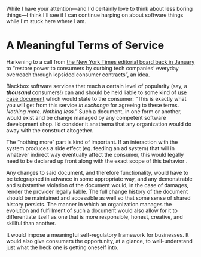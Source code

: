 While I have your attention—and I'd certainly love to think about less boring things—I think I'll see if I can continue harping on about software things while I'm stuck here where I am.

# A Meaningful Terms of Service

Harkening to a call from [the New York Times editorial board back in January](https://www.nytimes.com/2021/01/23/opinion/sunday/online-terms-of-service.html) to “restore power to consumers by curbing tech companies’ everyday overreach through lopsided consumer contracts”, an idea.

Blackbox software services that reach a certain level of popularity (say, a ***thousand*** consumers!) can and should be held liable to some kind of [use case document](https://en.wikipedia.org/wiki/Use_case) which would state to the consumer: “This is exactly what you will get from this service *in exchange* for agreeing to these terms. _Nothing more._ _Nothing less._” Such a document, in one form or another, would exist and be change managed by any competent software development shop. I’d consider it anathema that any organization would do away with the construct altogether.

The “nothing more” part is kind of important. If an interaction with the system produces a side effect (eg. feeding an ad system) that will in whatever indirect way eventually affect the consumer, this would legally need to be declared up front along with the exact scope of this behavior .

Any changes to said document, and therefore functionality, would have to be telegraphed in advance in some appropriate way, and any demonstrable and substantive violation of the document would, in the case of damages, render the provider legally liable. The full change history of the document should be maintained and accessible as well so that some sense of shared history persists. The manner in which an organization manages the evolution and fulfillment of such a document would also allow for it to differentiate itself as one that is more responsible, honest, creative, and skillful than another.

It would impose a meaningful self-regulatory framework for businesses. It would also give consumers the opportunity, at a glance, to well-understand just what the heck one is getting oneself into.
